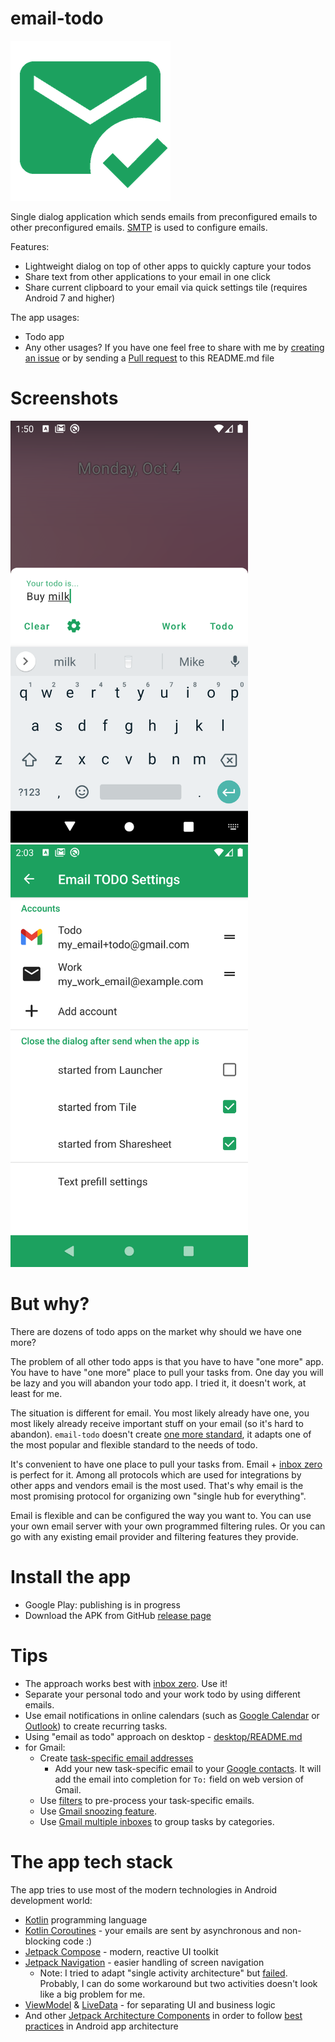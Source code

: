 # email-todo

![icon](.res/icon.png)

Single dialog application which sends emails from preconfigured emails to other preconfigured emails.
[SMTP](https://en.wikipedia.org/wiki/Simple_Mail_Transfer_Protocol) is used to configure emails.

Features:
* Lightweight dialog on top of other apps to quickly capture your todos
* Share text from other applications to your email in one click
* Share current clipboard to your email via quick settings tile (requires Android 7 and higher)

The app usages:
* Todo app
* Any other usages? If you have one feel free to share with me by 
  [creating an issue](https://github.com/nikitabobko/email-todo/issues) or by sending a
  [Pull request](https://github.com/nikitabobko/email-todo/pulls) to this README.md file

# Screenshots

<img src=".res/screenshot_main_dialog.png" width="380"> <img src=".res/screenshot_settings.png" width="380">

# But why?

There are dozens of todo apps on the market why should we have one more?

The problem of all other todo apps is that you have to have "one more" app. You have to
have "one more" place to pull your tasks from. One day you will be lazy and you will
abandon your todo app. I tried it, it doesn't work, at least for me.

The situation is different for email. You most likely already have one, you most likely
already receive important stuff on your email (so it's hard to abandon). `email-todo`
doesn't create [one more standard](https://xkcd.com/927/), it adapts one of the most
popular and flexible standard to the needs of todo.

It's convenient to have one place to pull your tasks from. Email + 
[inbox zero](https://www.google.com/search?q=inbox+zero) is perfect for it.
Among all protocols which are used for integrations by other apps and vendors email is the
most used. That's why email is the most promising protocol for organizing own
"single hub for everything".

Email is flexible and can be configured the way you want to. You can use your own email
server with your own programmed filtering rules. Or you can go with any existing email
provider and filtering features they provide.

# Install the app

* Google Play: publishing is in progress
* Download the APK from GitHub [release page](https://github.com/nikitabobko/email-todo/releases)

# Tips

* The approach works best with [inbox zero](https://www.google.com/search?q=inbox+zero). Use it!
* Separate your personal todo and your work todo by using different emails.
* Use email notifications in online calendars (such as
  [Google Calendar](https://calendar.google.com/) or
  [Outlook](https://outlook.live.com/calendar)) to create recurring tasks.
* Using "email as todo" approach on desktop - [desktop/README.md](desktop)
* for Gmail:
  * Create [task-specific email addresses](https://support.google.com/a/users/answer/9308648)
    * Add your new task-specific email to your [Google contacts](https://contacts.google.com/).
      It will add the email into completion for `To:` field on web version of Gmail.
  * Use [filters](https://support.google.com/mail/answer/6579) to pre-process your 
    task-specific emails.
  * Use [Gmail snoozing feature](https://support.google.com/a/users/answer/9308663).
  * Use [Gmail multiple inboxes](https://support.google.com/mail/answer/9694882) to group
    tasks by categories. 

# The app tech stack

The app tries to use most of the modern technologies in Android development world:
* [Kotlin](https://kotlinlang.org/) programming language
* [Kotlin Coroutines](https://github.com/Kotlin/kotlinx.coroutines) - your emails are sent by
  asynchronous and non-blocking code :)
* [Jetpack Compose](https://developer.android.com/jetpack/compose) - modern, reactive UI toolkit
* [Jetpack Navigation](https://developer.android.com/guide/navigation) - easier handling of
  screen navigation
  * Note: I tried to adapt "single activity architecture" but 
    [failed](https://issuetracker.google.com/issues/200980993).
    Probably, I can do some workaround but two activities doesn't look like a big problem for me.
* [ViewModel](https://developer.android.com/topic/libraries/architecture/viewmodel) &
  [LiveData](https://developer.android.com/topic/libraries/architecture/livedata) - for
  separating UI and business logic
* And other [Jetpack Architecture Components](https://developer.android.com/jetpack) in order to
  follow [best practices](https://developer.android.com/jetpack/guide) in Android app architecture
